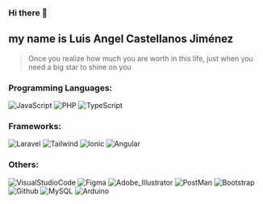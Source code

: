 ### Hi there 👋


## my name is Luis Angel Castellanos Jiménez


>Once you realize how much you are worth in this life, just when you need a big star to shine on you


### Programming Languages:
![JavaScript](https://img.shields.io/badge/-JavaScript-000?&logo=JavaScript)
![PHP](https://img.shields.io/badge/-PHP-000?&logo=PHP)
![TypeScript](https://img.shields.io/badge/-TypeScript-000?&logo=TypeScript)

### Frameworks:
![Laravel](https://img.shields.io/badge/-Laravel-000?&logo=Laravel)
![Tailwind](https://img.shields.io/badge/-Tailwind-000?&logo=Tailwind)
![Ionic](https://img.shields.io/badge/-Ionic-000?&logo=Ionic)
![Angular](https://img.shields.io/badge/-Angular-000?&logo=Angular)

### Others:
![VisualStudioCode](https://img.shields.io/badge/-Visual_Estudio_Code-000?&logo=VisualStudioCode)
![Figma](https://img.shields.io/badge/-Figma-000?&logo=Figma)
![Adobe_Illustrator](https://img.shields.io/badge/-Adobe_Illustrator-000?&logo=AdobeIllustrator)
![PostMan](https://img.shields.io/badge/-PostMan-000?&logo=PostMan)
![Bootstrap](https://img.shields.io/badge/-Bootstrap-000?&logo=Bootstrap)
![Github](https://img.shields.io/badge/-Github-000?&logo=Github)
![MySQL](https://img.shields.io/badge/-MySQL-000?&logo=MySQL)
![Arduino](https://img.shields.io/badge/-Arduino-000?&logo=Arduino)

<!--
**LuisAngelJimenez/LuisAngelJimenez** is a ✨ _special_ ✨ repository because its `README.md` (this file) appears on your GitHub profile.

Here are some ideas to get you started:

- 🔭 I’m currently working on ...
- 🌱 I’m currently learning ...
- 👯 I’m looking to collaborate on ...
- 🤔 I’m looking for help with ...
- 💬 Ask me about ...
- 📫 How to reach me: ...
- 😄 Pronouns: ...
- ⚡ Fun fact: ...
-->
